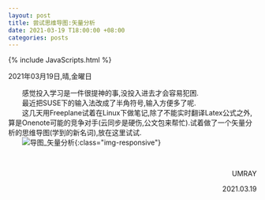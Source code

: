 ```yaml
---
layout: post
title: 尝试思维导图:矢量分析
date: 2021-03-19 T18:00:00 +08:00
categories: posts
---
```


{% include JavaScripts.html %}

2021年03月19日,晴,金曜日  
  
&emsp;&emsp;感觉投入学习是一件很提神的事,没投入进去才会容易犯困.  
&emsp;&emsp;最近把SUSE下的输入法改成了半角符号,输入方便多了呢.  
&emsp;&emsp;这几天用Freeplane试着在Linux下做笔记,除了不能实时翻译Latex公式之外,算是Onenote可能的竞争对手(云同步是硬伤,公文包来帮忙).试着做了一个矢量分析的思维导图(学到的新名词),放在这里试试.  
&emsp;&emsp;![导图_矢量分析](/include/20210319/0.矢量分析.png){:class="img-responsive"}

&emsp;&emsp;
<p align="right">UMRAY</p>
<p align="right">2021.03.19</p>
